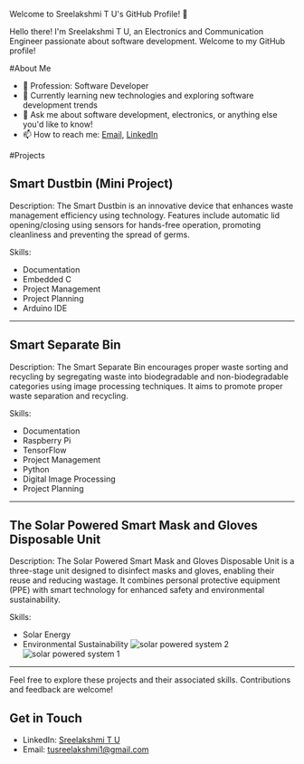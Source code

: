 Welcome to Sreelakshmi T U's GitHub Profile! 👋

Hello there! I'm Sreelakshmi T U, an Electronics and Communication Engineer passionate about software development. Welcome to my GitHub profile!

#About Me

- 💼 Profession: Software Developer
- 🌱 Currently learning new technologies and exploring software development trends
- 💬 Ask me about software development, electronics, or anything else you'd like to know!
- 📫 How to reach me: [Email](mailto:tusreelakshmi1@gmail.com), [LinkedIn](https://www.linkedin.com/in/sreelakshmiudhayan)

#Projects

## Smart Dustbin (Mini Project)

Description:
The Smart Dustbin is an innovative device that enhances waste management efficiency using technology.
Features include automatic lid opening/closing using sensors for hands-free operation, promoting cleanliness and preventing the spread of germs.

Skills:
- Documentation
- Embedded C
- Project Management
- Project Planning
- Arduino IDE

---

## Smart Separate Bin

Description:
The Smart Separate Bin encourages proper waste sorting and recycling by segregating waste into biodegradable and non-biodegradable categories using image processing techniques. 
It aims to promote proper waste separation and recycling.

Skills:
- Documentation
- Raspberry Pi
- TensorFlow
- Project Management
- Python
- Digital Image Processing
- Project Planning

---

## The Solar Powered Smart Mask and Gloves Disposable Unit

Description:
The Solar Powered Smart Mask and Gloves Disposable Unit is a three-stage unit designed to disinfect masks and gloves, enabling their reuse and reducing wastage. 
It combines personal protective equipment (PPE) with smart technology for enhanced safety and environmental sustainability.

Skills:
- Solar Energy
- Environmental Sustainability
![solar powered system 2](https://github.com/sreelakshmitu/sreelakshmitu/assets/166573357/ea921252-d012-41f1-888d-aba556e962ba)
![solar powered system 1](https://github.com/sreelakshmitu/sreelakshmitu/assets/166573357/dc6123c0-4e9c-4010-ace6-f7959ea94d8b)



---

Feel free to explore these projects and their associated skills. Contributions and feedback are welcome!


## Get in Touch

- LinkedIn: [Sreelakshmi T U](https://www.linkedin.com/in/sreelakshmiudhayan)
- Email: [tusreelakshmi1@gmail.com](mailto:tusreelakshmi1@gmail.com)


